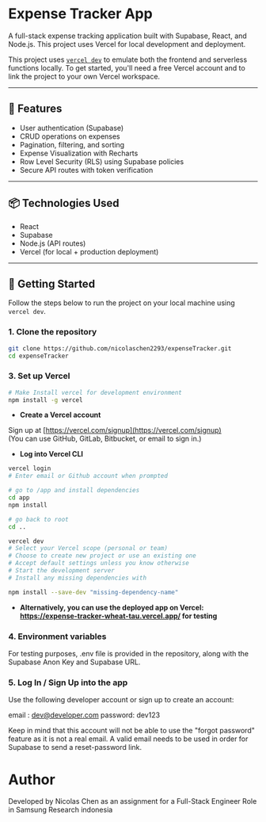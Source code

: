# Expense Tracker App

A full-stack expense tracking application built with Supabase, React, and Node.js. This project uses Vercel for local development and deployment.

This project uses [`vercel dev`](https://vercel.com/docs/cli/dev) to emulate both the frontend and serverless functions locally. To get started, you'll need a free Vercel account and to link the project to your own Vercel workspace.

---

## 🚀 Features

- User authentication (Supabase)
- CRUD operations on expenses
- Pagination, filtering, and sorting
- Expense Visualization with Recharts
- Row Level Security (RLS) using Supabase policies
- Secure API routes with token verification

---

## 📦 Technologies Used

- React
- Supabase
- Node.js (API routes)
- Vercel (for local + production deployment)

---

## 🔧 Getting Started

Follow the steps below to run the project on your local machine using `vercel dev`.

### 1. Clone the repository

```bash
git clone https://github.com/nicolaschen2293/expenseTracker.git
cd expenseTracker
```

### 3. Set up Vercel

```bash
# Make Install vercel for development environment
npm install -g vercel
```
- **Create a Vercel account**

Sign up at [https://vercel.com/signup](https://vercel.com/signup)  
(You can use GitHub, GitLab, Bitbucket, or email to sign in.)

- **Log into Vercel CLI**

```bash
vercel login
# Enter email or Github account when prompted

# go to /app and install dependencies
cd app
npm install

# go back to root
cd ..

vercel dev
# Select your Vercel scope (personal or team)
# Choose to create new project or use an existing one
# Accept default settings unless you know otherwise
# Start the development server
# Install any missing dependencies with

npm install --save-dev "missing-dependency-name"
```

- **Alternatively, you can use the deployed app on Vercel: https://expense-tracker-wheat-tau.vercel.app/ for testing**

### 4. Environment variables

For testing purposes, .env file is provided in the repository, along with the Supabase Anon Key and Supabase URL.

### 5. Log In / Sign Up into the app

Use the following developer account or sign up to create an account:

email   : dev@developer.com
password: dev123

Keep in mind that this account will not be able to use the "forgot password" feature as it is not a real email. A valid email needs to be used in order for Supabase to send a reset-password link.

# Author

Developed by Nicolas Chen as an assignment for a Full-Stack Engineer Role in Samsung Research indonesia
